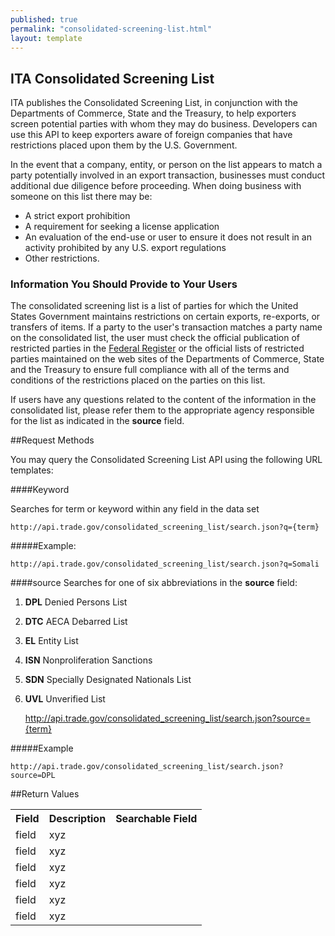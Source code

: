 ```yaml
---
published: true
permalink: "consolidated-screening-list.html"
layout: template
---
```


## ITA Consolidated Screening List

ITA publishes the Consolidated Screening List, in conjunction with the Departments of Commerce, State and the Treasury, to help exporters screen potential parties with whom they may do business. Developers can use this API to keep exporters aware of foreign companies that have restrictions placed upon them by the U.S. Government.

In the event that a company, entity, or person on the list appears to match a party potentially involved in an export transaction, businesses must conduct additional due diligence before proceeding. When doing business with someone on this list there may be:

- A strict export prohibition
- A requirement for seeking a license application
- An evaluation of the end-use or user to ensure it does not result in an activity prohibited by any U.S. export regulations
- Other restrictions.

### Information You Should Provide to Your Users

The consolidated screening list is a list of parties for which the United States Government maintains restrictions on certain exports, re-exports, or transfers of items. If a party to the user's transaction matches a party name on the consolidated list, the user must check the official publication of restricted parties in the [Federal Register](http://www.gpoaccess.gov/fr/) or the official lists of restricted parties maintained on the web sites of the Departments of Commerce, State and the Treasury to ensure full compliance with all of the terms and conditions of the restrictions placed on the parties on this list.

If users have any questions related to the content of the information in the consolidated list, please refer them to the appropriate agency responsible for the list as indicated in the **source** field. 

##Request Methods

You may query the Consolidated Screening List API using the following URL templates:

####Keyword

Searches for term or keyword within any field in the data set

    http://api.trade.gov/consolidated_screening_list/search.json?q={term}

#####Example:

    http://api.trade.gov/consolidated_screening_list/search.json?q=Somali

####source
Searches for one of six abbreviations in the **source** field:

1. **DPL**	Denied Persons List
2. **DTC**	AECA Debarred List 
3. **EL**	Entity List
4. **ISN**	Nonproliferation Sanctions
5. **SDN**	Specially Designated Nationals List
6. **UVL**	Unverified List

    http://api.trade.gov/consolidated_screening_list/search.json?source={term}
    
        
#####Example

    http://api.trade.gov/consolidated_screening_list/search.json?source=DPL



##Return Values
<table border="0">
<tr>
<th>Field</th>
<th>Description</th>
<th>Searchable Field</th>
</tr>

<tr>
<td>field</td>
<td>xyz</td>
<td></td>
</tr>

<tr>
<td>field</td>
<td>xyz</td>
<td></td>
</tr>

<tr>
<td>field</td>
<td>xyz</td>
<td></td>
</tr>

<tr>
<td>field</td>
<td>xyz</td>
<td></td>
</tr>

<tr>
<td>field</td>
<td>xyz</td>
<td></td>
</tr>

<tr>
<td>field</td>
<td>xyz</td>
<td></td>
</tr>

</table>